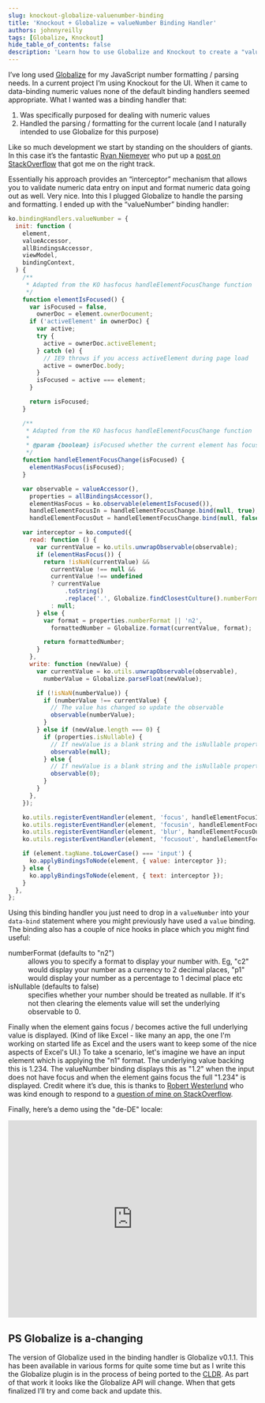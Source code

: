 ```yaml
---
slug: knockout-globalize-valuenumber-binding
title: 'Knockout + Globalize = valueNumber Binding Handler'
authors: johnnyreilly
tags: [Globalize, Knockout]
hide_table_of_contents: false
description: 'Learn how to use Globalize and Knockout to create a "valueNumber" binding handler that makes numeric validation and localization easy.'
---
```


I’ve long used [Globalize](https://github.com/jquery/globalize/) for my JavaScript number formatting / parsing needs. In a current project I’m using Knockout for the UI. When it came to data-binding numeric values none of the default binding handlers seemed appropriate. What I wanted was a binding handler that:

<!--truncate-->

1. Was specifically purposed for dealing with numeric values
2. Handled the parsing / formatting for the current locale (and I naturally intended to use Globalize for this purpose)

Like so much development we start by standing on the shoulders of giants. In this case it’s the fantastic [Ryan Niemeyer](https://twitter.com/RPNiemeyer) who put up a [post on StackOverflow](http://stackoverflow.com/a/12647270/761388) that got me on the right track.

Essentially his approach provides an “interceptor” mechanism that allows you to validate numeric data entry on input and format numeric data going out as well. Very nice. Into this I plugged Globalize to handle the parsing and formatting. I ended up with the “valueNumber” binding handler:

```js
ko.bindingHandlers.valueNumber = {
  init: function (
    element,
    valueAccessor,
    allBindingsAccessor,
    viewModel,
    bindingContext,
  ) {
    /**
     * Adapted from the KO hasfocus handleElementFocusChange function
     */
    function elementIsFocused() {
      var isFocused = false,
        ownerDoc = element.ownerDocument;
      if ('activeElement' in ownerDoc) {
        var active;
        try {
          active = ownerDoc.activeElement;
        } catch (e) {
          // IE9 throws if you access activeElement during page load
          active = ownerDoc.body;
        }
        isFocused = active === element;
      }

      return isFocused;
    }

    /**
     * Adapted from the KO hasfocus handleElementFocusChange function
     *
     * @param {boolean} isFocused whether the current element has focus
     */
    function handleElementFocusChange(isFocused) {
      elementHasFocus(isFocused);
    }

    var observable = valueAccessor(),
      properties = allBindingsAccessor(),
      elementHasFocus = ko.observable(elementIsFocused()),
      handleElementFocusIn = handleElementFocusChange.bind(null, true),
      handleElementFocusOut = handleElementFocusChange.bind(null, false);

    var interceptor = ko.computed({
      read: function () {
        var currentValue = ko.utils.unwrapObservable(observable);
        if (elementHasFocus()) {
          return !isNaN(currentValue) &&
            currentValue !== null &&
            currentValue !== undefined
            ? currentValue
                .toString()
                .replace('.', Globalize.findClosestCulture().numberFormat['.']) // Displays correct decimal separator for the current culture (so de-DE would format 1.234 as "1,234")
            : null;
        } else {
          var format = properties.numberFormat || 'n2',
            formattedNumber = Globalize.format(currentValue, format);

          return formattedNumber;
        }
      },
      write: function (newValue) {
        var currentValue = ko.utils.unwrapObservable(observable),
          numberValue = Globalize.parseFloat(newValue);

        if (!isNaN(numberValue)) {
          if (numberValue !== currentValue) {
            // The value has changed so update the observable
            observable(numberValue);
          }
        } else if (newValue.length === 0) {
          if (properties.isNullable) {
            // If newValue is a blank string and the isNullable property has been set then nullify the observable
            observable(null);
          } else {
            // If newValue is a blank string and the isNullable property has not been set then set the observable to 0
            observable(0);
          }
        }
      },
    });

    ko.utils.registerEventHandler(element, 'focus', handleElementFocusIn);
    ko.utils.registerEventHandler(element, 'focusin', handleElementFocusIn); // For IE
    ko.utils.registerEventHandler(element, 'blur', handleElementFocusOut);
    ko.utils.registerEventHandler(element, 'focusout', handleElementFocusOut); // For IE

    if (element.tagName.toLowerCase() === 'input') {
      ko.applyBindingsToNode(element, { value: interceptor });
    } else {
      ko.applyBindingsToNode(element, { text: interceptor });
    }
  },
};
```

Using this binding handler you just need to drop in a `valueNumber` into your `data-bind` statement where you might previously have used a `value` binding. The binding also has a couple of nice hooks in place which you might find useful:

<dl><dt>numberFormat (defaults to "n2")</dt><dd>allows you to specify a format to display your number with. Eg, "c2" would display your number as a currency to 2 decimal places, "p1" would display your number as a percentage to 1 decimal place etc</dd><dt>isNullable (defaults to false)</dt><dd>specifies whether your number should be treated as nullable. If it's not then clearing the elements value will set the underlying observable to 0.</dd></dl>

Finally when the element gains focus / becomes active the full underlying value is displayed. (Kind of like Excel - like many an app, the one I'm working on started life as Excel and the users want to keep some of the nice aspects of Excel's UI.) To take a scenario, let's imagine we have an input element which is applying the "n1" format. The underlying value backing this is 1.234. The valueNumber binding displays this as "1.2" when the input does not have focus and when the element gains focus the full "1.234" is displayed. Credit where it’s due, this is thanks to [Robert Westerlund](http://stackoverflow.com/users/1105996/robert-westerlund) who was kind enough to respond to a [question of mine on StackOverflow](http://stackoverflow.com/a/22313546/761388).

Finally, here’s a demo using the "de-DE" locale:

<iframe width="100%" height="400" src="https://jsfiddle.net/johnny_reilly/jRt3k/embedded/result,js,html" allowFullScreen="allowFullScreen" frameBorder="0"></iframe>

## PS Globalize is a-changing

The version of Globalize used in the binding handler is Globalize v0.1.1. This has been available in various forms for quite some time but as I write this the Globalize plugin is in the process of being ported to the [CLDR](http://cldr.unicode.org/). As part of that work it looks like the Globalize API will change. When that gets finalized I’ll try and come back and update this.
